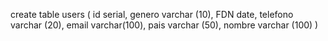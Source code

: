 create table users (
id serial,
genero varchar (10),
FDN date,
telefono varchar (20),
email varchar(100),
pais varchar (50),
nombre varchar (100)
)